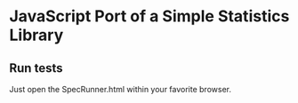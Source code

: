 # JavaScript Port of a Simple Statistics Library

## Run tests

Just open the SpecRunner.html within your favorite browser.
